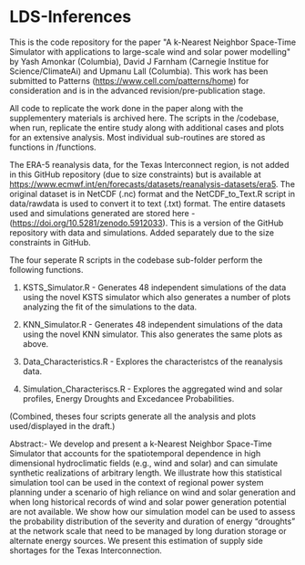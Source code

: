 # LDS-Inferences

This is the code repository for the paper "A k-Nearest Neighbor Space-Time Simulator with applications to large-scale wind and solar power modelling" by Yash Amonkar (Columbia), David J Farnham (Carnegie Institue for Science/ClimateAi) and Upmanu Lall (Columbia). 
This work has been submitted to Patterns (https://www.cell.com/patterns/home) for consideration and is in the advanced revision/pre-publication stage.


All code to replicate the work done in the paper along with the supplementery materials is archived here. 
The scripts in the /codebase, when run, replicate the entire study along with additional cases and plots for an extensive analysis.
Most individual sub-routines are stored as functions in /functions.

The ERA-5 reanalysis data, for the Texas Interconnect region, is not added in this GitHub repository (due to size constraints) but is available at https://www.ecmwf.int/en/forecasts/datasets/reanalysis-datasets/era5. 
The original dataset is in  NetCDF (.nc) format and the NetCDF_to_Text.R script in data/rawdata is used to convert it to text (.txt) format. 
The entire datasets used and simulations generated are stored here - (https://doi.org/10.5281/zenodo.5912033).
This is a version of the GitHub repository with data and simulations. Added separately due to the size constraints in GitHub.


The four seperate R scripts in the codebase sub-folder perform the following functions.

1. KSTS_Simulator.R - Generates 48 independent simulations of the data using the novel KSTS simulator which also generates a number of plots analyzing the fit of the simulations to the data.

2. KNN_Simulator.R - Generates 48 independent simulations of the data using the novel KNN simulator. This also generates the same plots as above. 

3. Data_Characteristics.R - Explores the characteristcs of the reanalysis data. 

4. Simulation_Characteriscs.R - Explores the aggregated wind and solar profiles, Energy Droughts and Excedancee Probabilities. 

(Combined, theses four scripts generate all the analysis and plots used/displayed in the draft.)


Abstract:- 
We develop and present a k-Nearest Neighbor Space-Time Simulator that accounts for the spatiotemporal dependence in high dimensional hydroclimatic fields (e.g., wind and solar) and can simulate synthetic realizations of arbitrary length. 
We illustrate how this statistical simulation tool can be used in the context of regional power system planning under a scenario of high reliance on wind and solar generation and when long historical records of wind and solar power generation potential are not available. 
We show how our simulation model can be used to assess the probability distribution of the severity and duration of energy “droughts” at the network scale that need to be managed by long duration storage or alternate energy sources.
We present this estimation of supply side shortages for the Texas Interconnection.